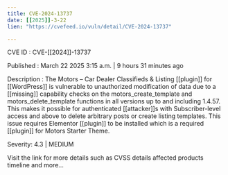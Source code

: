 ```yaml
---
title: CVE-2024-13737
date: [[2025]]-3-22
lien: "https://cvefeed.io/vuln/detail/CVE-2024-13737"

---
```


CVE ID : CVE-[[2024]]-13737

Published :  March 22
2025
3:15 a.m. | 9 hours
31 minutes ago

Description : The Motors – Car Dealer
Classifieds & Listing [[plugin]] for  [[WordPress]] is vulnerable to unauthorized modification of data due to a [[missing]] capability checks on the motors_create_template and motors_delete_template functions in all versions up to
and including
1.4.57. This makes it possible for authenticated [[attacker]]s
with Subscriber-level access and above
to delete arbitrary posts or create listing templates. This issue requires Elementor [[plugin]] to be installed
which is a required [[plugin]] for Motors Starter Theme.

Severity: 4.3 | MEDIUM

Visit the link for more details
such as CVSS details
affected products
timeline
and more...

